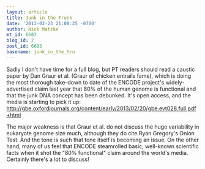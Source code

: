 ```yaml
---
layout: article
title: Junk in the Trunk
date: '2013-02-23 21:00:25 -0700'
author: Nick Matzke
mt_id: 6683
blog_id: 2
post_id: 6683
basename: junk_in_the_tru
---
```

Sadly I don't have time for a full blog, but PT readers should read a caustic paper by Dan Graur et al. (Graur of chicken entrails fame), which is doing the most thorough take-down to date of the ENCODE project's widely-advertised claim last year that 80% of the human genome is functional and that the junk DNA concept has been debunked.  It's open access, and the media is starting to pick it up: http://gbe.oxfordjournals.org/content/early/2013/02/20/gbe.evt028.full.pdf+html  

The major weakness is that Graur et al. do not discuss the huge variability in eukaryote genome size much, although they do cite Ryan Gregory's Onion Test.  And the tone is such that tone itself is becoming an issue.  On the other hand, many of us feel that ENCODE steamrolled basic, well-known scientific facts when it shot the "80% functional" claim around the world's media.  Certainly there's a lot to discuss!
